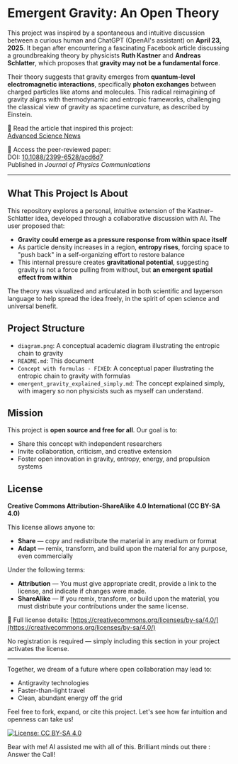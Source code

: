 # Emergent Gravity: An Open Theory

This project was inspired by a spontaneous and intuitive discussion between a curious human and ChatGPT (OpenAI's assistant) on **April 23, 2025**. It began after encountering a fascinating Facebook article discussing a groundbreaking theory by physicists **Ruth Kastner** and **Andreas Schlatter**, which proposes that **gravity may not be a fundamental force**.

Their theory suggests that gravity emerges from **quantum-level electromagnetic interactions**, specifically **photon exchanges** between charged particles like atoms and molecules. This radical reimagining of gravity aligns with thermodynamic and entropic frameworks, challenging the classical view of gravity as spacetime curvature, as described by Einstein.

📖 Read the article that inspired this project:  
[Advanced Science News](https://www.advancedsciencenews.com/new-theory-suggests-gravity-is-not-a-fundamental-force/)

📄 Access the peer-reviewed paper:  
DOI: [10.1088/2399-6528/acd6d7](https://doi.org/10.1088/2399-6528/acd6d7)  
Published in *Journal of Physics Communications*

---

## What This Project Is About
This repository explores a personal, intuitive extension of the Kastner–Schlatter idea, developed through a collaborative discussion with AI. The user proposed that:

- **Gravity could emerge as a pressure response from within space itself**
- As particle density increases in a region, **entropy rises**, forcing space to "push back" in a self-organizing effort to restore balance
- This internal pressure creates **gravitational potential**, suggesting gravity is not a force pulling from without, but **an emergent spatial effect from within**

The theory was visualized and articulated in both scientific and layperson language to help spread the idea freely, in the spirit of open science and universal benefit.

## Project Structure
- `diagram.png`: A conceptual academic diagram illustrating the entropic chain to gravity
- `README.md`: This document
- `Concept with formulas - FIXED`: A conceptual paper illustrating the entropic chain to gravity with formulas
- `emergent_gravity_explained_simply.md`: The concept explained simply, with imagery so non physicists such as myself can understand.

## Mission
This project is **open source and free for all**. Our goal is to:
- Share this concept with independent researchers
- Invite collaboration, criticism, and creative extension
- Foster open innovation in gravity, entropy, energy, and propulsion systems

## License
**Creative Commons Attribution-ShareAlike 4.0 International (CC BY-SA 4.0)**  

This license allows anyone to:
- **Share** — copy and redistribute the material in any medium or format
- **Adapt** — remix, transform, and build upon the material for any purpose, even commercially

Under the following terms:
- **Attribution** — You must give appropriate credit, provide a link to the license, and indicate if changes were made.
- **ShareAlike** — If you remix, transform, or build upon the material, you must distribute your contributions under the same license.

🔗 Full license details: [https://creativecommons.org/licenses/by-sa/4.0/](https://creativecommons.org/licenses/by-sa/4.0/)

No registration is required — simply including this section in your project activates the license.

---

Together, we dream of a future where open collaboration may lead to:
- Antigravity technologies
- Faster-than-light travel
- Clean, abundant energy off the grid

Feel free to fork, expand, or cite this project. Let's see how far intuition and openness can take us!

[![License: CC BY-SA 4.0](https://img.shields.io/badge/License-CC%20BY--SA%204.0-lightgrey.svg)](https://creativecommons.org/licenses/by-sa/4.0/)

Bear with me! AI assisted me with all of this. Brilliant minds out there : Answer the Call!
